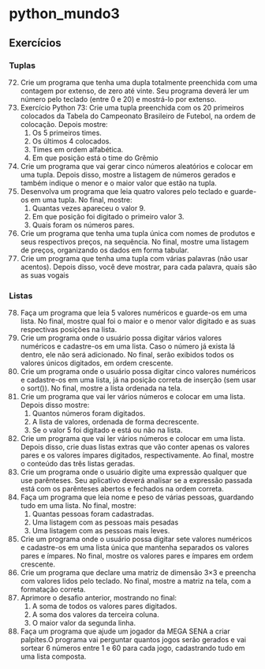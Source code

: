 # python_mundo3

## Exercícios

### Tuplas

72. Crie um programa que tenha uma dupla totalmente preenchida com uma contagem por extenso, de zero até vinte. Seu programa deverá ler um número pelo teclado (entre 0 e 20) e mostrá-lo por extenso.
73. Exercício Python 73: Crie uma tupla preenchida com os 20 primeiros colocados da Tabela do Campeonato Brasileiro de Futebol, na ordem de colocação. Depois mostre:
    1. Os 5 primeiros times.
    2. Os últimos 4 colocados.
    3. Times em ordem alfabética.
    4. Em que posição está o time do Grêmio
74. Crie um programa que vai gerar cinco números aleatórios e colocar em uma tupla. Depois disso, mostre a listagem de números gerados e também indique o menor e o maior valor que estão na tupla.
75. Desenvolva um programa que leia quatro valores pelo teclado e guarde-os em uma tupla. No final, mostre:
    1. Quantas vezes apareceu o valor 9.
    2. Em que posição foi digitado o primeiro valor 3.
    3. Quais foram os números pares.
76. Crie um programa que tenha uma tupla única com nomes de produtos e seus respectivos preços, na sequência. No final, mostre uma listagem de preços, organizando os dados em forma tabular.
77. Crie um programa que tenha uma tupla com várias palavras (não usar acentos). Depois disso, você deve mostrar, para cada palavra, quais são as suas vogais

### Listas

78. Faça um programa que leia 5 valores numéricos e guarde-os em uma lista. No final, mostre qual foi o maior e o menor valor digitado e as suas respectivas posições na lista.
79. Crie um programa onde o usuário possa digitar vários valores numéricos e cadastre-os em uma lista. Caso o número já exista lá dentro, ele não será adicionado. No final, serão exibidos todos os valores únicos digitados, em ordem crescente.
80. Crie um programa onde o usuário possa digitar cinco valores numéricos e cadastre-os em uma lista, já na posição correta de inserção (sem usar o sort()). No final, mostre a lista ordenada na tela.
81. Crie um programa que vai ler vários números e colocar em uma lista. Depois disso mostre:
    1. Quantos números foram digitados.
    2. A lista de valores, ordenada de forma decrescente.
    3. Se o valor 5 foi digitado e está ou não na lista.
82. Crie um programa que vai ler vários números e colocar em uma lista. Depois disso, crie duas listas extras que vão conter apenas os valores pares e os valores ímpares digitados, respectivamente. Ao final, mostre o conteúdo das três listas geradas.
83. Crie um programa onde o usuário digite uma expressão qualquer que use parênteses. Seu aplicativo deverá analisar se a expressão passada está com os parênteses abertos e fechados na ordem correta.
84. Faça um programa que leia nome e peso de várias pessoas, guardando tudo em uma lista. No final, mostre:
    1. Quantas pessoas foram cadastradas.
    2. Uma listagem com as pessoas mais pesadas
    3. Uma listagem com as pessoas mais leves.
85. Crie um programa onde o usuário possa digitar sete valores numéricos e cadastre-os em uma lista única que mantenha separados os valores pares e ímpares. No final, mostre os valores pares e ímpares em ordem crescente.
86. Crie um programa que declare uma matriz de dimensão 3×3 e preencha com valores lidos pelo teclado. No final, mostre a matriz na tela, com a formatação correta.
87. Aprimore o desafio anterior, mostrando no final: 
    1. A soma de todos os valores pares digitados. 
    2. A soma dos valores da terceira coluna. 
    3. O maior valor da segunda linha.
88. Faça um programa que ajude um jogador da MEGA SENA a criar palpites.O programa vai perguntar quantos jogos serão gerados e vai sortear 6 números entre 1 e 60 para cada jogo, cadastrando tudo em uma lista composta.